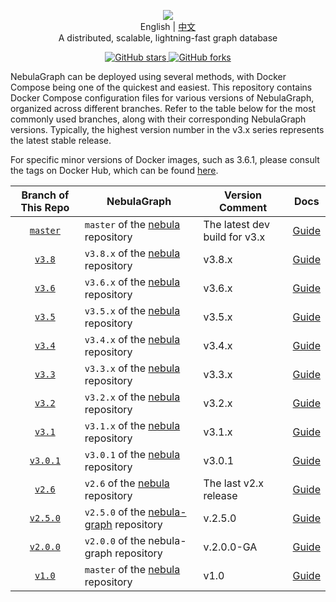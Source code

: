 <p align="center">
  <img src="https://nebula-website-cn.oss-cn-hangzhou.aliyuncs.com/nebula-website/images/nebulagraph-logo.png"/>
  <br> English | <a href="README_zh-CN.md">中文</a>
  <br>A distributed, scalable, lightning-fast graph database<br>
</p>
<p align="center">
  <a href="http://githubbadges.com/star.svg?user=vesoft-inc&repo=nebula&style=default">
    <img src="https://img.shields.io/github/stars/vesoft-inc/nebula" alt="GitHub stars" />
  </a>
  <a href="http://githubbadges.com/fork.svg?user=vesoft-inc&repo=nebula&style=default">
    <img src="https://img.shields.io/github/forks/vesoft-inc/nebula" alt="GitHub forks" />
  </a>
  <br>
</p>

NebulaGraph can be deployed using several methods, with Docker Compose being one of the quickest and easiest. This repository contains Docker Compose configuration files for various versions of NebulaGraph, organized across different branches. Refer to the table below for the most commonly used branches, along with their corresponding NebulaGraph versions. Typically, the highest version number in the v3.x series represents the latest stable release.

For specific minor versions of Docker images, such as 3.6.1, please consult the tags on Docker Hub, which can be found [here](https://hub.docker.com/r/vesoft/nebula-graphd/tags).

|                     Branch of This Repo                      | NebulaGraph                                                  | Version Comment               | Docs                                                         |
| :----------------------------------------------------------: | ------------------------------------------------------------ | ----------------------------- | ------------------------------------------------------------ |
| [`master`](https://github.com/vesoft-inc/nebula-docker-compose/tree/master) | `master` of the [nebula](https://github.com/vesoft-inc/nebula) repository | The latest dev build for v3.x | [Guide](https://docs.nebula-graph.io/master/4.deployment-and-installation/2.compile-and-install-nebula-graph/3.deploy-nebula-graph-with-docker-compose/) |
| [`v3.8`](https://github.com/vesoft-inc/nebula-docker-compose/tree/v3.8.0) | `v3.8.x` of the [nebula](https://github.com/vesoft-inc/nebula) repository | v3.8.x                        | [Guide](https://docs.nebula-graph.io/3.8.0/4.deployment-and-installation/2.compile-and-install-nebula-graph/3.deploy-nebula-graph-with-docker-compose/) |
| [`v3.6`](https://github.com/vesoft-inc/nebula-docker-compose/tree/v3.6.0) | `v3.6.x` of the [nebula](https://github.com/vesoft-inc/nebula) repository | v3.6.x                        | [Guide](https://docs.nebula-graph.io/3.6.0/4.deployment-and-installation/2.compile-and-install-nebula-graph/3.deploy-nebula-graph-with-docker-compose/) |
| [`v3.5`](https://github.com/vesoft-inc/nebula-docker-compose/tree/v3.5.0) | `v3.5.x` of the [nebula](https://github.com/vesoft-inc/nebula) repository | v3.5.x                        | [Guide](https://docs.nebula-graph.io/3.5.0/4.deployment-and-installation/2.compile-and-install-nebula-graph/3.deploy-nebula-graph-with-docker-compose/) |
| [`v3.4`](https://github.com/vesoft-inc/nebula-docker-compose/tree/v3.4.0) | `v3.4.x` of the [nebula](https://github.com/vesoft-inc/nebula) repository | v3.4.x                        | [Guide](https://docs.nebula-graph.io/2.0/2.quick-start/2.deploy-nebula-graph-with-docker-compose/) |
| [`v3.3`](https://github.com/vesoft-inc/nebula-docker-compose/tree/v3.3.0) | `v3.3.x` of the [nebula](https://github.com/vesoft-inc/nebula) repository | v3.3.x                        | [Guide](https://docs.nebula-graph.io/2.0/2.quick-start/2.deploy-nebula-graph-with-docker-compose/) |
| [`v3.2`](https://github.com/vesoft-inc/nebula-docker-compose/tree/v3.2.0) | `v3.2.x` of the [nebula](https://github.com/vesoft-inc/nebula) repository | v3.2.x                        | [Guide](https://docs.nebula-graph.io/2.0/2.quick-start/2.deploy-nebula-graph-with-docker-compose/) |
| [`v3.1`](https://github.com/vesoft-inc/nebula-docker-compose/tree/v3.1.0) | `v3.1.x` of the [nebula](https://github.com/vesoft-inc/nebula) repository | v3.1.x                        | [Guide](https://docs.nebula-graph.io/2.0/2.quick-start/2.deploy-nebula-graph-with-docker-compose/) |
| [`v3.0.1`](https://github.com/vesoft-inc/nebula-docker-compose/tree/v3.0.1) | `v3.0.1` of the [nebula](https://github.com/vesoft-inc/nebula) repository | v3.0.1                        | [Guide](https://docs.nebula-graph.io/2.0/2.quick-start/2.deploy-nebula-graph-with-docker-compose/) |
| [`v2.6`](https://github.com/vesoft-inc/nebula-docker-compose/tree/v2.6) | `v2.6` of the [nebula](https://github.com/vesoft-inc/nebula) repository | The last v2.x release         | [Guide](https://github.com/vesoft-inc/nebula-docker-compose/blob/v2.6/README.md) |
| [`v2.5.0`](https://github.com/vesoft-inc/nebula-docker-compose/tree/v2.5.0) | `v2.5.0` of the [nebula-graph](https://github.com/vesoft-inc/nebula-graph) repository | v.2.5.0                       | [Guide](https://github.com/vesoft-inc/nebula-docker-compose/blob/v2.5.0/README.md) |
| [`v2.0.0`](https://github.com/vesoft-inc/nebula-docker-compose/tree/v2.0.0) | `v2.0.0` of the nebula-graph repository                      | v.2.0.0-GA                    | [Guide](https://github.com/vesoft-inc/nebula-docker-compose/blob/v2.0.0/README.md) |
| [`v1.0`](https://github.com/vesoft-inc/nebula-docker-compose/tree/v1.0) | `master` of the [nebula](https://github.com/vesoft-inc/nebula) repository | v1.0                          | [Guide](https://github.com/vesoft-inc/nebula-docker-compose/blob/v1.0/README.md) |
